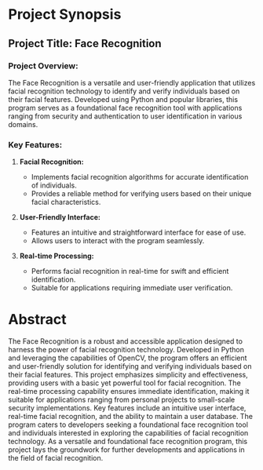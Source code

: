 # Project Synopsis

## Project Title: Face Recognition 

### Project Overview:

The Face Recognition is a versatile and user-friendly application that 
utilizes facial recognition technology to identify and verify individuals based on their 
facial features. Developed using Python and popular libraries, this program serves as a foundational 
face recognition tool with applications ranging from security and authentication to user identification in various domains.

### Key Features:

1. **Facial Recognition:**
   - Implements facial recognition algorithms for accurate identification of individuals.
   - Provides a reliable method for verifying users based on their unique facial characteristics.

2. **User-Friendly Interface:**
   - Features an intuitive and straightforward interface for ease of use.
   - Allows users to interact with the program seamlessly.

3. **Real-time Processing:**
   - Performs facial recognition in real-time for swift and efficient identification.
   - Suitable for applications requiring immediate user verification.

# Abstract

The Face Recognition is a robust and accessible application designed to harness the power of facial recognition technology. Developed in Python and leveraging the capabilities of OpenCV, the program offers an efficient and user-friendly solution for identifying and verifying individuals based on their facial features.
This project emphasizes simplicity and effectiveness, providing users with a basic yet powerful tool for facial recognition. The real-time processing capability ensures immediate identification, making it suitable for applications ranging from personal projects to small-scale security implementations.
Key features include an intuitive user interface, real-time facial recognition, and the ability to maintain a user database. The program caters to developers seeking a foundational face recognition tool and individuals interested in exploring the capabilities of facial recognition technology.
As a versatile and foundational face recognition program, this project lays the groundwork for further developments and applications in the field of facial recognition.
